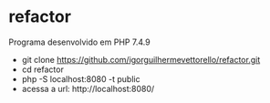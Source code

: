 # refactor

Programa desenvolvido em PHP 7.4.9

- git clone https://github.com/igorguilhermevettorello/refactor.git
- cd refactor
- php -S localhost:8080 -t public
- acessa a url: http://localhost:8080/